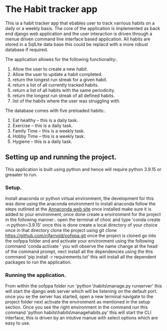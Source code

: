 # The Habit tracker app

This ia a habit tracker app that ebables user to track varrious habits on a daily or a weekly basis. The core of the application is implemented as back end django web application and the user interaction is driven through a menue driven command line interface based application. All habits are stored in a SqlLite data base this could be replacd with a more robust database if required.

The application allowes for the following functionality:.

1. Allow the user to create a new habit.
2. Allow the user to update a habit completed.
3. return the longest run streak for a given habit.
4. return a list of all currently tracked habits.
5. return a list of all habits with the same periodicity.
6. return the longest run streak of all defined habits.
7. list of the habits where the user was struggling with.

The database comes with five preloaded habits:.

1. Eat healthy – this is a daily task.
2. Exercise – this is a daily task.
3. Family Time – this is a weekly task.
4. Hobby Time – this is a weekly task.
5. Hygiene – this is a daily task.


## Setting up and running the project.

This application is built using python and hence will require python 3.9.15 or greaater to run.

### Setup.

Install anaconda or python virtual environment, the development for this was done using the anaconda environment to install anaconda follow the steps outlined at the [Annaconda web site](https://www.anaconda.com) once installed make sure it is added to your environment, once done create a environment for the project in the following manner:.
open the terminal of choic and type 'conda create -n <your environment name> python=3.9.15' once this is done create a local directory of your choice once in that directory clone the project using git clone https://github.com/cjfarnold/oofppa.git  once the project is cloned go into the oofppa folder and and activate your environment using the following command 'conda activate <your environment name>' you will observe the name change at the head of the command prompt, nect install all the dependencies using the this command 'pip install -r requirements.txt' this will install all the dependent packages to run the application.

### Running the application.

From within the oofppa folder run 'python \habits\manage.py runserver' this will start the django web server which will be listening on the default port. once you se the server has started, open a new terminal navigate to the project folder next activate the environment as mentioned in the setup section. Once you see the right environment in the command run this command 'python habits\habits\managehabits.py' this will start the CLI interface, this is driven by an intutive manue with select options which are easy to use.

